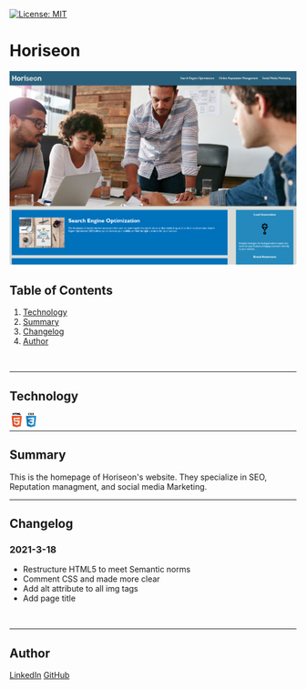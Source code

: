 [![License: MIT](https://img.shields.io/badge/License-MIT-yellow.svg)](https://opensource.org/licenses/MIT)<br>

# Horiseon


![Site](./assets/images/screenshot.png)

## Table of Contents

1. [Technology](#technology)
2. [Summary](#Summary)
3. [Changelog](#Changelog)
3. [Author](#Author)
<br>
<hr>

## Technology
<img align="left" alt="HTML" width="25x" src="https://raw.githubusercontent.com/github/explore/80688e429a7d4ef2fca1e82350fe8e3517d3494d/topics/html/html.png"/> &nbsp;
<img align="left" alt="JavaScript" width="25x" src="https://raw.githubusercontent.com/github/explore/80688e429a7d4ef2fca1e82350fe8e3517d3494d/topics/css/css.png"/> &nbsp;
<br>
<hr>

## Summary 
This is the homepage of Horiseon's website.
They specialize in SEO, Reputation managment, and social media Marketing.
<br>
<hr>

## Changelog
### 2021-3-18
- Restructure HTML5 to meet Semantic norms
- Comment CSS and made more clear
- Add alt attribute to all img tags 
- Add page title
<br>
<hr>

## Author
[LinkedIn](https://www.linkedin.com/in/dcouzon/)
[GitHub](https://github.com/Dylancouzon)
